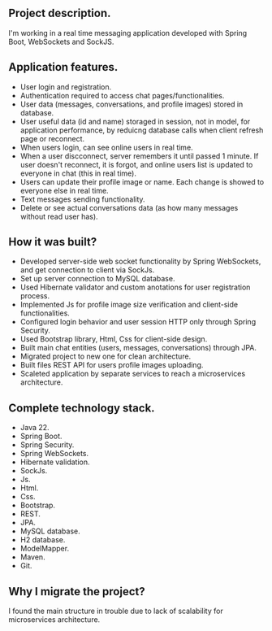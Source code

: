 Project description.
-
I'm working in a real time messaging application developed with Spring Boot, WebSockets and SockJS.

Application features.
-
- User login and registration.
- Authentication required to access chat pages/functionalities.
- User data (messages, conversations, and profile images) stored in database.
- User useful data (id and name) storaged in session, not in model, for application performance, by reduicng database calls when    client refresh page or reconnect.
- When users login, can see online users in real time.
- When a user discconnect, server remembers it until passed 1 minute. If user doesn't reconnect, it is forgot, and online users     list is updated to everyone in chat (this in real time).
- Users can update their profile image or name. Each change is showed to everyone else in real time.
- Text messages sending functionality.
- Delete or see actual conversations data (as how many messages without read user has).

How it was built?
-
- Developed server-side web socket functionality by Spring WebSockets, and get connection to client via SockJs.
- Set up server connection to MySQL database.
- Used Hibernate validator and custom anotations for user registration process.
- Implemented Js for profile image size verification and client-side functionalities.
- Configured login behavior and user session HTTP only through Spring Security.
- Used Bootstrap library, Html, Css for client-side design. 
- Built main chat entities (users, messages, conversations) through JPA.
- Migrated project to new one for clean architecture. 
- Built files REST API for users profile images uploading.
- Scaleted application by separate services to reach a microservices architecture. 

Complete technology stack.
-
- Java 22.
- Spring Boot.
- Spring Security.
- Spring WebSockets.
- Hibernate validation.
- SockJs.
- Js.
- Html.
- Css.
- Bootstrap.
- REST.
- JPA.
- MySQL database.
- H2 database.
- ModelMapper.
- Maven.
- Git.

Why I migrate the project?
-
  I found the main structure in trouble due to lack of scalability for microservices architecture.

